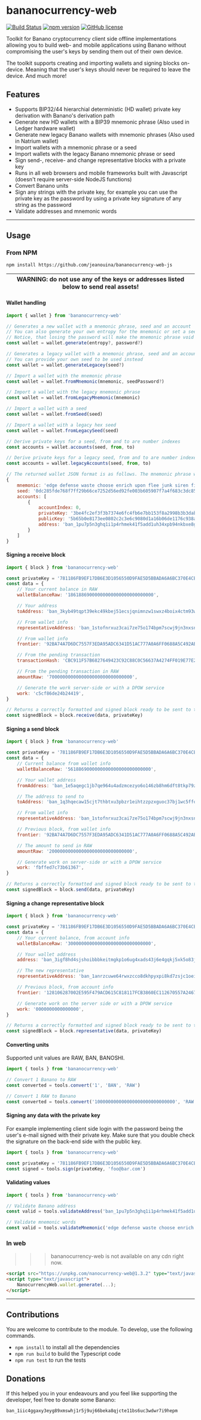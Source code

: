 # bananocurrency-web

[![Build Status](https://travis-ci.org/jeanouina/bananocurrency-web-js.svg?branch=master)](https://travis-ci.org/numsu/bananocurrency-web-js)
[![npm version](https://badge.fury.io/js/bananocurrency-web.svg)](https://badge.fury.io/js/bananocurrency-web)
[![GitHub license](https://img.shields.io/github/license/numsu/bananocurrency-web-js)](https://github.com/numsu/bananocurrency-web-js/blob/master/LICENSE)

Toolkit for Banano cryptocurrency client side offline implementations allowing you to build web- and mobile applications using Banano without compromising the user's keys by sending them out of their own device.

The toolkit supports creating and importing wallets and signing blocks on-device. Meaning that the user's keys should never be required to leave the device. And much more!

## Features

* Supports BIP32/44 hierarchial deterministic (HD wallet) private key derivation with Banano's derivation path
* Generate new HD wallets with a BIP39 mnemonic phrase (Also used in Ledger hardware wallet)
* Generate new legacy Banano wallets with mnemonic phrases (Also used in Natrium wallet)
* Import wallets with a mnemonic phrase or a seed
* Import wallets with the legacy Banano mnemonic phrase or seed
* Sign send-, receive- and change representative blocks with a private key
* Runs in all web browsers and mobile frameworks built with Javascript (doesn't require server-side NodeJS functions)
* Convert Banano units
* Sign any strings with the private key, for example you can use the private key as the password by using a private key signature of any string as the password
* Validate addresses and mnemonic words

---

## Usage

### From NPM

```console
npm install https://github.com/jeanouina/bananocurrency-web-js
```

| WARNING: do not use any of the keys or addresses listed below to send real assets! |
| --- |

#### Wallet handling

```javascript
import { wallet } from 'bananocurrency-web'

// Generates a new wallet with a mnemonic phrase, seed and an account
// You can also generate your own entropy for the mnemonic or set a seed password
// Notice, that losing the password will make the mnemonic phrase void
const wallet = wallet.generate(entropy?, password?)

// Generates a legacy wallet with a mnemonic phrase, seed and an account
// You can provide your own seed to be used instead
const wallet = wallet.generateLegacey(seed?)

// Import a wallet with the mnemonic phrase
const wallet = wallet.fromMnemonic(mnemonic, seedPassword?)

// Import a wallet with the legacy mnemonic phrase
const wallet = wallet.fromLegacyMnemonic(mnemonic)

// Import a wallet with a seed
const wallet = wallet.fromSeed(seed)

// Import a wallet with a legacy hex seed
const wallet = wallet.fromLegacySeed(seed)

// Derive private keys for a seed, from and to are number indexes
const accounts = wallet.accounts(seed, from, to)

// Derive private keys for a legacy seed, from and to are number indexes
const accounts = wallet.legacyAccounts(seed, from, to)
```

```javascript
// The returned wallet JSON format is as follows. The mnemonic phrase will be undefined when importing with a seed.
{
    mnemonic: 'edge defense waste choose enrich upon flee junk siren film clown finish luggage leader kid quick brick print evidence swap drill paddle truly occur',
    seed: '0dc285fde768f7ff29b66ce7252d56ed92fe003b605907f7a4f683c3dc8586d34a914d3c71fc099bb38ee4a59e5b081a3497b7a323e90cc68f67b5837690310c',
    accounts: [
        {
            accountIndex: 0,
            privateKey: '3be4fc2ef3f3b7374e6fc4fb6e7bb153f8a2998b3b3dab50853eabe128024143',
            publicKey: '5b65b0e8173ee0802c2c3e6c9080d1a16b06de1176c938a924f58670904e82c4',
            address: 'ban_1pu7p5n3ghq1i1p4rhmek41f5add1uh34xpb94nkbxe8g4a6x1p69emk8y1d'
        }
    ]
}
```

#### Signing a receive block

```javascript
import { block } from 'bananocurrency-web'

const privateKey = '781186FB9EF17DB6E3D1056550D9FAE5D5BBADA6A6BC370E4CBB938B1DC71DA3';
const data = {
    // Your current balance in RAW
    walletBalanceRaw: '18618869000000000000000000000000',

    // Your address
    toAddress: 'ban_3kyb49tqpt39ekc49kbej51ecsjqnimnzw1swxz4boix4ctm93w517umuiw8',

    // From wallet info
    representativeAddress: 'ban_1stofnrxuz3cai7ze75o174bpm7scwj9jn3nxsn8ntzg784jf1gzn1jjdkou',

    // From wallet info
    frontier: '92BA74A7D6DC7557F3EDA95ADC6341D51AC777A0A6FF0688A5C492AB2B2CB40D',

    // From the pending transaction
    transactionHash: 'CBC911F57B6827649423C92C88C0C56637A4274FF019E77E24D61D12B5338783',

    // From the pending transaction in RAW
    amountRaw: '7000000000000000000000000000000',

    // Generate the work server-side or with a DPOW service
    work: 'c5cf86de24b24419',
}

// Returns a correctly formatted and signed block ready to be sent to the blockchain
const signedBlock = block.receive(data, privateKey)
```

#### Signing a send block

```javascript
import { block } from 'bananocurrency-web'

const privateKey = '781186FB9EF17DB6E3D1056550D9FAE5D5BBADA6A6BC370E4CBB938B1DC71DA3';
const data = {
    // Current balance from wallet info
    walletBalanceRaw: '5618869000000000000000000000000',

    // Your wallet address
    fromAddress: 'ban_1e5aqegc1jb7qe964u4adzmcezyo6o146zb8hm6dft8tkp79za3sxwjym5rx',

    // The address to send to
    toAddress: 'ban_1q3hqecaw15cjt7thbtxu3pbzr1eihtzzpzxguoc37bj1wc5ffoh7w74gi6p',

    // From wallet info
    representativeAddress: 'ban_1stofnrxuz3cai7ze75o174bpm7scwj9jn3nxsn8ntzg784jf1gzn1jjdkou',

    // Previous block, from wallet info
    frontier: '92BA74A7D6DC7557F3EDA95ADC6341D51AC777A0A6FF0688A5C492AB2B2CB40D',

    // The amount to send in RAW
    amountRaw: '2000000000000000000000000000000',

    // Generate work on server-side or with a DPOW service
    work: 'fbffed7c73b61367',
}

// Returns a correctly formatted and signed block ready to be sent to the blockchain
const signedBlock = block.send(data, privateKey)
```

#### Signing a change representative block

```javascript
import { block } from 'bananocurrency-web'

const privateKey = '781186FB9EF17DB6E3D1056550D9FAE5D5BBADA6A6BC370E4CBB938B1DC71DA3';
const data = {
    // Your current balance, from account info
    walletBalanceRaw: '3000000000000000000000000000000',

    // Your wallet address
    address: 'ban_3igf8hd4sjshoibbbkeitmgkp1o6ug4xads43j6e4gqkj5xk5o83j8ja9php',

    // The new representative
    representativeAddress: 'ban_1anrzcuwe64rwxzcco8dkhpyxpi8kd7zsjc1oeimpc3ppca4mrjtwnqposrs',

    // Previous block, from account info
    frontier: '128106287002E595F479ACD615C818117FCB3860EC112670557A2467386249D4',

    // Generate work on the server side or with a DPOW service
    work: '0000000000000000',
}

// Returns a correctly formatted and signed block ready to be sent to the blockchain
const signedBlock = block.representative(data, privateKey)
```

#### Converting units

Supported unit values are RAW, BAN, BANOSHI.

```javascript
import { tools } from 'bananocurrency-web'

// Convert 1 Banano to RAW
const converted = tools.convert('1', 'BAN', 'RAW')

// Convert 1 RAW to Banano
const converted = tools.convert('100000000000000000000000000000', 'RAW', 'BAN')
```

#### Signing any data with the private key

For example implementing client side login with the password being the user's e-mail signed with their private key. Make sure that you double check the signature on the back-end side with the public key.

```javascript
import { tools } from 'bananocurrency-web'

const privateKey = '781186FB9EF17DB6E3D1056550D9FAE5D5BBADA6A6BC370E4CBB938B1DC71DA3'
const signed = tools.sign(privateKey, 'foo@bar.com')
```

#### Validating values

```javascript
import { tools } from 'bananocurrency-web'

// Validate Banano address
const valid = tools.validateAddress('ban_1pu7p5n3ghq1i1p4rhmek41f5add1uh34xpb94nkbxe8g4a6x1p69emk8y1d')

// Validate mnemonic words
const valid = tools.validateMnemonic('edge defense waste choose enrich upon flee junk siren film clown finish luggage leader kid quick brick print evidence swap drill paddle truly occur')
```


### In web

>>> bananocurrency-web is not available on any cdn right now.
```html
<script src="https://unpkg.com/nanocurrency-web@1.3.2" type="text/javascript"></script>
<script type="text/javascript">
    NanocurrencyWeb.wallet.generate(...);
</script>
```

---

## Contributions

You are welcome to contribute to the module. To develop, use the following commands.

* `npm install` to install all the dependencies
* `npm run build` to build the Typescript code
* `npm run test` to run the tests

## Donations

If this helped you in your endeavours and you feel like supporting the developer, feel free to donate some Banano:

`ban_1iic4ggaxy3eyg89xmswhj1r5j9uj66beka8qjcte11bs6uc3wdwr7i9hepm`
